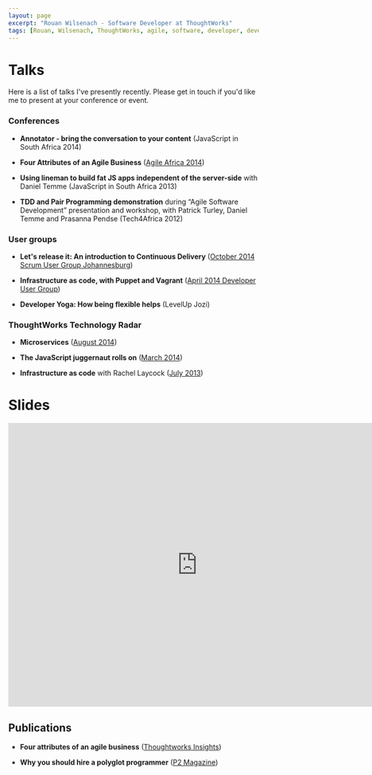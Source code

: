 ```yaml
---
layout: page
excerpt: "Rouan Wilsenach - Software Developer at ThoughtWorks"
tags: [Rouan, Wilsenach, ThoughtWorks, agile, software, developer, development, continuous, delivery]
---
```

# Talks

Here is a list of talks I've presently recently. Please get in touch if you'd like me to present at your conference or event.

### Conferences

* __Annotator - bring the conversation to your content__ (JavaScript in South Africa 2014)

* __Four Attributes of an Agile Business__ ([Agile Africa 2014](http://agileafrica.jcse.org.za/node/36))

* __Using lineman to build fat JS apps independent of the server-side__ with Daniel Temme (JavaScript in South Africa 2013)

* __TDD and Pair Programming demonstration__ during “Agile Software Development” presentation and workshop, with Patrick Turley, Daniel Temme and Prasanna Pendse (Tech4Africa 2012)

### User groups

* __Let's release it: An introduction to Continuous Delivery__ ([October 2014 Scrum User Group Johannesburg](http://www.meetup.com/Scrum-User-Group-Johannesburg/events/197501852/))

* __Infrastructure as code, with Puppet and Vagrant__ ([April 2014 Developer User Group](http://www.meetup.com/DeveloperUG/events/146654382/))

* __Developer Yoga: How being flexible helps__ (LevelUp Jozi)

### ThoughtWorks Technology Radar
* __Microservices__ ([August 2014](http://info.thoughtworks.com/techradar-event-2aug2014-johannesburg-registration.html))

* __The JavaScript juggernaut rolls on__ ([March 2014](http://info.thoughtworks.com/techradar-event-johannesburg-4march2014-registration.html))

* __Infrastructure as code__ with Rachel Laycock ([July 2013](http://info.thoughtworks.com/tech_radar_event_18_july_2013_registration_page.html))

# Slides

<iframe src="http://www.slideshare.net/rouanw/slideshelf" width="760px" height="570px" frameborder="0" marginwidth="0" marginheight="0" scrolling="no" style="border:none;" allowfullscreen webkitallowfullscreen mozallowfullscreen></iframe>

## Publications

* __Four attributes of an agile business__ ([Thoughtworks Insights](http://www.thoughtworks.com/insights/blog/four-attributes-agile-business))

* __Why you should hire a polyglot programmer__ ([P2 Magazine](http://thoughtworks.github.io/p2/issue09/hire-polyglot/))
